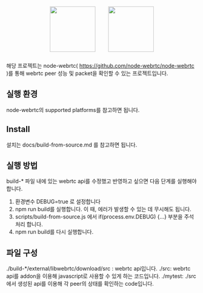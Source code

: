 <h1 align="center">
  <img height="120px" src="https://upload.wikimedia.org/wikipedia/commons/d/d9/Node.js_logo.svg">&nbsp;&nbsp;&nbsp;&nbsp;
  <img height="120px" src="https://webrtc.github.io/webrtc-org/assets/images/webrtc-logo-vert-retro-dist.svg">
</h1>

해당 프로젝트는 node-webrtc( https://github.com/node-webrtc/node-webrtc )를 통해 webrtc peer 성능 및 packet을 확인할 수 있는 프로젝트입니다.

## 실행 환경
node-webrtc의 supported platforms를 참고하면 됩니다.

## Install
설치는 docs/build-from-source.md 를 참고하면 됩니다.

## 실행 방법
build-* 파일 내에 있는 webrtc api를 수정했고 반영하고 싶으면 다음 단계를 실행해야 합니다.
1. 환경변수 DEBUG=true 로 설정합니다
2. npm run build를 실행합니다. 이 때, 에러가 발생할 수 있는 데 무시해도 됩니다.
3. scripts/build-from-source.js 에서 if(process.env.DEBUG) {...} 부분을 주석처리 합니다.
4. npm run build를 다시 실행합니다.

## 파일 구성

./build-*/external/libwebrtc/download/src : webrtc api입니다.
./src: webrtc api를 addon을 이용해 javascript로 사용할 수 있게 하는 코드입니다.
./mytest: ./src에서 생성된 api를 이용해 각 peer의 상태를 확인하는 code입니다.



